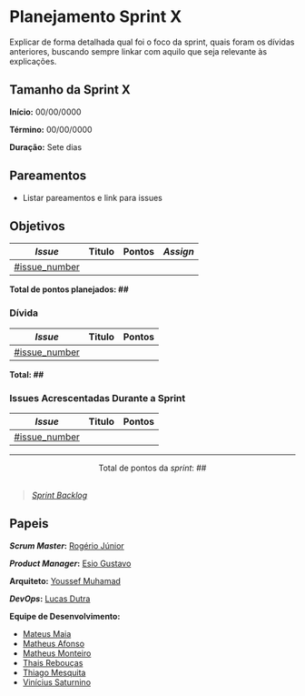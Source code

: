 # Planejamento Sprint X

Explicar de forma detalhada qual foi o foco da sprint, quais foram os dívidas anteriores, buscando sempre linkar com aquilo que seja relevante às explicações.

## Tamanho da Sprint X      
**Início:** 00/00/0000
   
**Término:** 00/00/0000   

**Duração:** Sete dias   

## Pareamentos   

- Listar pareamentos e link para issues

## Objetivos   

|     *Issue*      | Titulo |    Pontos   |     *Assign*     |
|:----------------:|:------:|:-----------:|:----------------:|
| [#issue_number](https://github.com/fga-eps-mds/EPS-2020-2-G1/issues/issue_number) |  |  |  |

<b>Total de pontos planejados: ##</b>  

### Dívida    

|     *Issue*      | Titulo |    Pontos   |
|:----------------:|:------:|:-----------:|
| [#issue_number](https://github.com/fga-eps-mds/EPS-2020-2-G1/issues/issue_number) |  |  |

<b>Total: ##</b> 

### Issues Acrescentadas Durante a Sprint  

|     *Issue*      | Titulo |    Pontos   |
|:----------------:|:------:|:-----------:|
| [#issue_number](https://github.com/fga-eps-mds/EPS-2020-2-G1/issues/issue_number) |  |  |
***

<div style="text-align: center"> Total de pontos da <i>sprint</i>: ## </div> <br>

<!---Colocar no link abaixo as issues alocadas no milestone da Sprint--->
> [_Sprint_ _Backlog_](https://github.com/)  

## Papeis

***Scrum Master*:** [Rogério Júnior](https://github.com/rogerioo)

***Product Manager*:** [Esio Gustavo](https://github.com/EsioFreitas)

**Arquiteto:** [Youssef Muhamad](https://github.com/youssef-md)

***DevOps*:** [Lucas Dutra](https://github.com/lucasdutraf)

**Equipe de Desenvolvimento:**

- [Mateus Maia](https://github.com/mateuscunhamaia)
- [Matheus Afonso](https://github.com/Matheusafonsouza)
- [Matheus Monteiro](https://github.com/matheusyanmonteiro)
- [Thais Rebouças](https://github.com/Thais-ra)
- [Thiago Mesquita](https://github.com/thiagompc)
- [Vinícius Saturnino](https://github.com/viniciussaturnino)